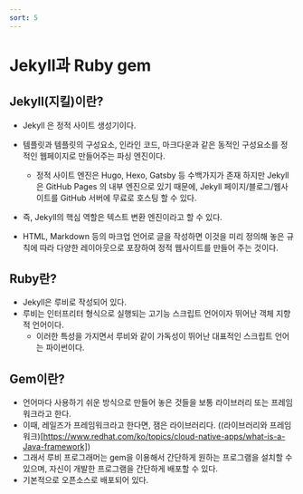 ```yaml
---
sort: 5
---
```


# Jekyll과 Ruby gem

## Jekyll(지킬)이란?

- Jekyll 은 정적 사이트 생성기이다.
- 템플릿과 템플릿의 구성요소, 인라인 코드, 마크다운과 같은 동적인 구성요소를 
정적인 웹페이지로 만들어주는 파싱 엔진이다.
  - 정적 사이트 엔진은 Hugo, Hexo, Gatsby 등 수백가지가 존재 하지만 
Jekyll 은 GitHub Pages 의 내부 엔진으로 있기 때문에, Jekyll 페이지/블로그/웹사이트를 GitHub 서버에 무료로 호스팅 할 수 있다.

- 즉, Jekyll의 핵심 역할은 텍스트 변환 엔진이라고 할 수 있다.
- HTML, Markdown 등의 마크업 언어로 글을 작성하면 이것을 미리 정의해 놓은 규칙에 따라 다양한 레이아웃으로 포장하여 
정적 웹사이트를 만들어 주는 것이다.

## Ruby란?
- Jekyll은 루비로 작성되어 있다.
- 루비는 인터프리터 형식으로 실행되는 고기능 스크립트 언어이자 뛰어난 객체 지향적 언어이다.
  - 이러한 특성을 가지면서 루비와 같이 가독성이 뛰어난 대표적인 스크립트 언어는 파이썬이다. 

## Gem이란?

- 언어마다 사용하기 쉬운 방식으로 만들어 놓은 것들을 보통 라이브러리 또는 프레임워크라고 한다.
- 이때, 레일즈가 프레임워크라고 한다면, 잼은 라이브러리다. ((라이브러리와 프레임워크)[https://www.redhat.com/ko/topics/cloud-native-apps/what-is-a-Java-framework])
- 그래서 루비 프로그래머는 gem을 이용해서 간단하게 원하는 프로그램을 설치할 수 있으며, 자신이 개발한 프로그램을 간단하게 배포할 수 있다.
- 기본적으로 오픈소스로 배포되어 있다.
